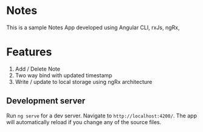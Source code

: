 # Notes

This is a sample Notes App developed using Angular CLI, rxJs, ngRx,

# Features
1. Add / Delete Note
2. Two way bind with updated timestamp
3. Write / update to local storage using ngRx architecture

## Development server

Run `ng serve` for a dev server. Navigate to `http://localhost:4200/`. The app will automatically reload if you change any of the source files.


